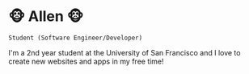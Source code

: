 # 🐵 Allen 🐵

`Student (Software Engineer/Developer)` 

I'm a 2nd year student at the University of San Francisco and I love to create new websites and apps in my free time!

<!--
**AllenHo2/AllenHo2** is a ✨ _special_ ✨ repository because its `README.md` (this file) appears on your GitHub profile.

Here are some ideas to get you started:

- 🔭 I’m currently working on ...
- 🌱 I’m currently learning ...
- 👯 I’m looking to collaborate on ...
- 🤔 I’m looking for help with ...
- 💬 Ask me about ...
- 📫 How to reach me: ...
- 😄 Pronouns: ...
- ⚡ Fun fact: ...
-->

